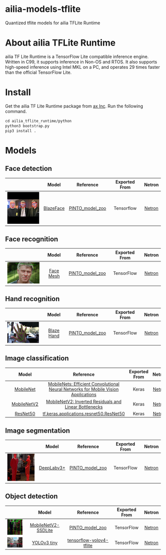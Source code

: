 # ailia-models-tflite

Quantized tflite models for ailia TFLite Runtime

# About ailia TFLite Runtime

ailia TF Lite Runtime is a TensorFlow Lite compatible inference engine. Written in C99, it supports inference in Non-OS and RTOS. It also supports high-speed inference using Intel MKL on a PC, and operates 29 times faster than the official TensorFlow Lite.

# Install

Get the ailia TF Lite Runtime package from [ax Inc](https://axinc.jp/en/). Run the following command.

```
cd ailia_tflite_runtime/python
python3 bootstrap.py
pip3 install .
```

# Models

## Face detection

| | Model | Reference | Exported From | Netron |
|:------------:|:------------:|:------------:|:------------:|:------------:|
| [<img src="face_detection/blazeface/result.png" width=128px>](face_detection/blazeface/) | [BlazeFace](/face_detection/blazeface/) | [PINTO_model_zoo](https://github.com/PINTO0309/PINTO_model_zoo/tree/master/030_BlazeFace/04_full_integer_quantization) | Tensorflow | [Netron](https://netron.app/?url=https://storage.googleapis.com/ailia-models-tflite/blazeface/face_detection_front_128_full_integer_quant.tflite) |

## Face recognition

| | Model | Reference | Exported From | Netron |
|:------------:|:------------:|:------------:|:------------:|:------------:|
| [<img src="face_recognition/facemesh/output.png" width=128px>](face_recognition/facemesh/) | [Face Mesh](/face_recognition/facemesh/) | [PINTO_model_zoo](https://github.com/PINTO0309/PINTO_model_zoo/tree/main/032_FaceMesh/04_full_integer_quantization) | TensorFlow | [Netron](https://netron.app/?url=https://storage.googleapis.com/ailia-models-tflite/facemesh/face_landmark_192_full_integer_quant_uint8.tflite) |

## Hand recognition

| | Model | Reference | Exported From | Netron |
|:------------:|:------------:|:------------:|:------------:|:------------:|
| [<img src="hand_recognition/blazehand/output.png" width=128px>](hand_recognition/blazehand/) | [Blaze Hand](/hand_recognition/blazehand/) | [PINTO_model_zoo](https://github.com/PINTO0309/PINTO_model_zoo/tree/main/032_FaceMesh/033_Hand_Detection_and_Tracking) | TensorFlow | [Netron](https://netron.app/?url=https://storage.googleapis.com/ailia-models-tflite/blazehand/hand_landmark_new_256x256_full_integer_quant.tflite) |

## Image classification

| | Model | Reference | Exported From | Netron |
|:------------:|:------------:|:------------:|:------------:|:------------:|
| [<img src="image_classification/mobilenetv1/clock.jpg" width=128px>](image_classification/mobilenetv1/) | [MobileNet](/image_classification/mobilenetv1/) | [MobileNets: Efficient Convolutional Neural Networks for Mobile Vision Applications](https://arxiv.org/abs/1704.04861) | Keras | [Netron](https://netron.app/?url=https://storage.googleapis.com/ailia-models-tflite/mobilenetv1/mobilenetv1_quant.tflite) |
| [<img src="image_classification/mobilenetv2/clock.jpg" width=128px>](image_classification/mobilenetv2/) | [MobileNetV2](/image_classification/mobilenetv2/) | [MobileNetV2: Inverted Residuals and Linear Bottlenecks](https://arxiv.org/abs/1801.04381) | Keras | [Netron](https://netron.app/?url=https://storage.googleapis.com/ailia-models-tflite/mobilenetv2/mobilenetv2_quant.tflite) |
| [<img src="image_classification/resnet50/clock.jpg" width=128px>](image_classification/resnet50/) | [ResNet50](/image_classification/resnet50/) | [tf.keras.applications.resnet50.ResNet50](https://www.tensorflow.org/api_docs/python/tf/keras/applications/resnet50/ResNet50) | Keras | [Netron](https://netron.app/?url=https://storage.googleapis.com/ailia-models-tflite/resnet50/resnet50_quant.tflite) |

## Image segmentation

| | Model | Reference | Exported From | Netron |
|:------------:|:------------:|:------------:|:------------:|:------------:|
| [<img src="image_segmentation/deeplabv3plus/output.png" width=128px>](image_segmentation/deeplabv3plus/) | [DeepLabv3+](/image_segmentation/deeplabv3plus/) | [PINTO_model_zoo](https://github.com/PINTO0309/PINTO_model_zoo/tree/master/026_mobile-deeplabv3-plus/03_integer_quantization)| TensorFlow | [Netron](https://netron.app/?url=https://storage.googleapis.com/ailia-models-tflite/deeplabv3plus/deeplab_v3_plus_mnv2_decoder_256_integer_quant.tflite) |

## Object detection

| | Model | Reference | Exported From | Netron |
|:------------:|:------------:|:------------:|:------------:|:------------:|
| [<img src="object_detection/mobilenetssd/output.png" width=128px>](object_detection/mobilenetssd/) | [MobileNetV2-SSDLite](/object_detection/mobilenetssd/) | [PINTO_model_zoo](https://github.com/PINTO0309/PINTO_model_zoo/tree/master/006_mobilenetv2-ssdlite/01_coco/03_integer_quantization) | TensorFlow | [Netron](https://netron.app/?url=https://storage.googleapis.com/ailia-models-tflite/mobilenetssd/ssdlite_mobilenet_v2_coco_300_integer_quant_with_postprocess.tflite) |
| [<img src="object_detection/yolov3-tiny/output.png" width=128px>](object_detection/yolov3-tiny/) | [YOLOv3 tiny](/object_detection/yolov3-tiny/) | [tensorflow-yolov4-tflite](https://github.com/hunglc007/tensorflow-yolov4-tflite) | TensorFlow | [Netron](https://netron.app/?url=https://storage.googleapis.com/ailia-models-tflite/yolov3-tiny/yolov3-tiny-416_full_integer_quant.tflite) |

